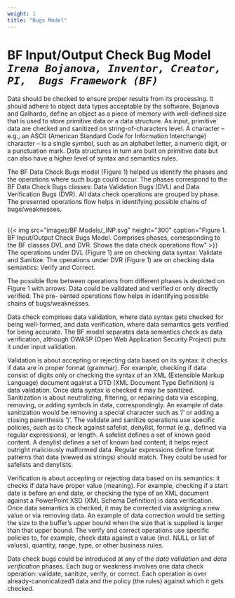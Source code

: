 ```yaml
---
weight: 1
title: "Bugs Model"
---
```

# BF Input/Output Check Bug Model <br/>_`Irena Bojanova, Inventor, Creator, PI,  Bugs Framework (BF)`_

Data should be checked to ensure proper results from its processing. It should adhere to object data types acceptable by the software. Bojanova and Galhardo, define an object as a piece of memory with well-defined size that is used to store primitive data or a data structure. As input, primitive data are checked and sanitized on string-of-characters level. A character – e.g., an ASCII (American Standard Code for Information Interchange) character – is a single symbol, such as an alphabet letter, a numeric digit, or a punctuation mark. Data structures in turn are built on primitive data but can also have a higher level of syntax and semantics rules.

The BF Data Check Bugs model (Figure 1) helped us identify the phases and the operations where such bugs could occur. The phases correspond to the BF Data Check Bugs classes: Data Validation Bugs (DVL) and Data Verification Bugs (DVR). All data check operations are grouped by phase. The presented operations flow helps in identifying possible chains of bugs/weaknesses.
<br/><br/>

{{< img src="images/BF Models/_INP.svg" height="300" caption="Figure 1. BF Input/Output Check Bugs Model. Comprises phases, corresponding to the BF classes DVL and DVR. Shows the data check operations flow" >}}
<br/>
The operations under DVL (Figure 1) are on checking data syntax: Validate and Sanitize. The operations under DVR (Figure 1) are on checking data semantics: Verify and Correct.

The possible flow between operations from different phases is depicted on Figure 1 with arrows. Data could be validated and verified or only directly verified. The pre- sented operations flow helps in identifying possible chains of bugs/weaknesses.

Data check comprises data validation, where data syntax gets checked for being well-formed, and data verification, where data semantics gets verified for being accurate. The BF model separates data semantics check as data verification, although OWASP (Open Web Application Security Project) puts it under input validation.

Validation is about accepting or rejecting data based on its syntax: it checks if data are in proper format (grammar). For example, checking if data consist of digits only or checking the syntax of an XML (Extensible Markup Language) document against a DTD (XML Document Type Definition) is data validation. Once data syntax is checked it may be sanitized. Sanitization is about neutralizing, filtering, or repairing data via escaping, removing, or adding symbols in data, correspondingly. An example of data sanitization would be removing a special character such as ’/’ or adding a closing parenthesis ’)’. The validate and sanitize operations use specific policies, such as to check against safelist, denylist, format (e.g., defined via regular expressions), or length. A safelist defines a set of known good content. A denylist defines a set of known bad content; it helps reject outright maliciously malformed data. Regular expressions define format patterns that data (viewed as strings) should match. They could be used for safelists and denylists.

Verification is about accepting or rejecting data based on its semantics: it checks if data have proper value (meaning). For example, checking if a start date is before an end date, or checking the type of an XML document against a PowerPoint XSD (XML Schema Definition) is data verification. Once data semantics is checked, it may be corrected via assigning a new value or via removing data. An example of data correction would be setting the size to the buffer’s upper bound when the size that is supplied is larger than that upper bound. The verify and correct operations use specific policies to, for example, check data against a value (incl. NULL or list of values), quantity, range, type, or other business rules.

Data check bugs could be introduced at any of the _data validation_ and _data verification_ phases. Each bug or weakness involves one data check operation: validate, sanitize, verify, or correct. Each operation is over already-canonicalized1 data and the policy (the rules) against which it gets checked.